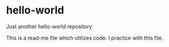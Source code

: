 # hello-world
Just another hello-world repository

This is a read-me file which utilizes code.
I practice with this file.
